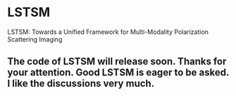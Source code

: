 # LSTSM
LSTSM: Towards a Unified Framework for Multi-Modality Polarization Scattering Imaging
## The code of LSTSM will release soon. Thanks for your attention. Good LSTSM is eager to be asked. I like the discussions very much.
